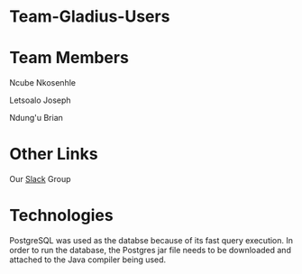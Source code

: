 # Team-Gladius-Users


# Team Members

Ncube Nkosenhle

Letsoalo Joseph 

Ndung'u Brian


# Other Links 

Our <a href="https://gladios-users.slack.com/">Slack</a> Group

# Technologies

PostgreSQL was used as the databse because of its fast query execution. In order to run the database, the Postgres jar file needs to be downloaded and attached to the Java compiler being used.
